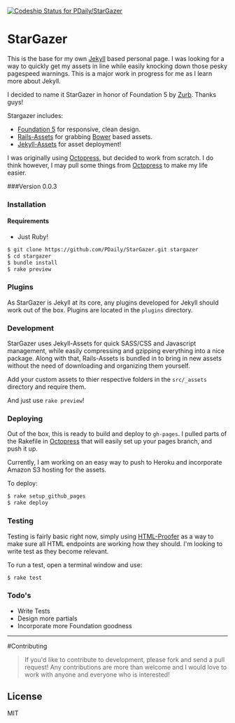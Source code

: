 [ ![Codeship Status for PDaily/StarGazer](https://codeship.com/projects/5b471250-53fa-0132-107b-42ab35009c21/status)](https://codeship.com/projects/49079)

# StarGazer

This is the base for my own [Jekyll] based personal page. I was looking for a way to quickly get my assets in line while easily knocking down those pesky pagespeed warnings.
This is a major work in progress for me as I learn more about Jekyll.

I decided to name it StarGazer in honor of Foundation 5 by [Zurb]. Thanks guys!

Stargazer includes:

  - [Foundation 5] for responsive, clean design.
  - [Rails-Assets] for grabbing [Bower] based assets.
  - [Jekyll-Assets] for asset deployment!


I was originally using [Octopress], but decided to work from scratch. I do think however, I may pull some things from [Octopress] to make my life easier.

###Version
0.0.3

### Installation

#### Requirements
  - Just Ruby!

```sh
$ git clone https://github.com/PDaily/StarGazer.git stargazer
$ cd stargazer
$ bundle install
$ rake preview
```

### Plugins

As StarGazer is Jekyll at its core, any plugins developed for Jekyll should work out of the box. Plugins are located in the `plugins` directory.

### Development

StarGazer uses Jekyll-Assets for quick SASS/CSS and Javascript management, while easily compressing and gzipping everything into a nice package.
Along with that, Rails-Assets is bundled in to bring in new assets without the need of downloading and organizing them yourself.

Add your custom assets to thier respective folders in the `src/_assets` directory and require them.

And just use `rake preview`!

### Deploying

Out of the box, this is ready to build and deploy to `gh-pages`. I pulled parts of the Rakefile in [Octopress] that will easily set up your pages branch, and push it up.

Currently, I am working on an easy way to push to Heroku and incorporate Amazon S3 hosting for the assets.

To deploy:

```sh
$ rake setup_github_pages
$ rake deploy
```

### Testing
Testing is fairly basic right now, simply using [HTML-Proofer] as a way to make sure all HTML endpoints are working how they should. I'm looking to write test as they become relevant.

To run a test, open a terminal window and use:

```sh
$ rake test
```
### Todo's

 - Write Tests
 - Design more partials
 - Incorporate more Foundation goodness

-------
#Contributing
>If you'd like to contribute to development, please fork and send a pull request! Any contributions are more than welcome and I would love to work with anyone and everyone who is interested!


License
----

MIT

[octopress]:http://octopress.org
[sass]:https://github.com/sass/sass
[Jekyll]:http://jekyllrb.com
[Zurb]:http://zurb.com
[Foundation 5]:http://foundation.zurb.com
[Rails-Assets]:https://rails-assets.org
[Bower]:http://bower.io
[Jekyll-Assets]:https://github.com/ixti/jekyll-assets
[html-proofer]:https://github.com/gjtorikian/html-proofer
